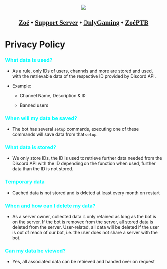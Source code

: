 <p align="center" style="text-align: center;"><img src="https://media.discordapp.net/attachments/1019163328267964447/1022824260001083472/2.png" /></p>

## <p align="center" style="font-family:opensans; text-align: center; font-size:1em;">**[Zoé](https://discord.com/api/oauth2/authorize?client_id=928293265982230538&permissions=8&scope=bot%20applications.commands)** • **[Support Server](https://discord.gg/dYrskrjVtK)** • **[OnlyGaming](https://discord.gg/AnxhqvaBcY)** • **[ZoéPTB](https://discord.com/api/oauth2/authorize?client_id=999306694620356608&permissions=8&scope=bot%20applications.commands)**</p>

<p style="font-family:opensans; font-size:1em;">

# Privacy Policy

### <font color="cyan">What data is used? </font>

-   As a rule, only IDs of users, channels and more are stored and used, with the retrievable data of the respective ID provided by Discord API.

-   Example:

    -   Channel Name, Description & ID

    -   Banned users

### <font color="cyan">When will my data be saved? </font>

-   The bot has several `setup` commands, executing one of these commands will save data from that `setup`.

### <font color="cyan">What data is stored? </font>

-   We only store IDs, the ID is used to retrieve further data needed from the Discord API with the ID depending on the function when used, further data than the ID is not stored.

### <font color="cyan">Temporary data </font>

-   Cached data is not stored and is deleted at least every month on restart

### <font color="cyan">When and how can I delete my data? </font>

-   As a server owner, collected data is only retained as long as the bot is on the server. If the bot is removed from the server, all stored data is deleted from the server. User-related, all data will be deleted if the user is out of reach of our bot, i.e. the user does not share a server with the bot.

### <font color="cyan">Can my data be viewed? </font>

-   Yes, all associated data can be retrieved and handed over on request

</p>

